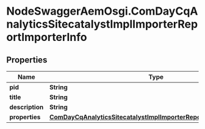 # NodeSwaggerAemOsgi.ComDayCqAnalyticsSitecatalystImplImporterReportImporterInfo

## Properties

Name | Type | Description | Notes
------------ | ------------- | ------------- | -------------
**pid** | **String** |  | [optional] 
**title** | **String** |  | [optional] 
**description** | **String** |  | [optional] 
**properties** | [**ComDayCqAnalyticsSitecatalystImplImporterReportImporterProperties**](ComDayCqAnalyticsSitecatalystImplImporterReportImporterProperties.md) |  | [optional] 


